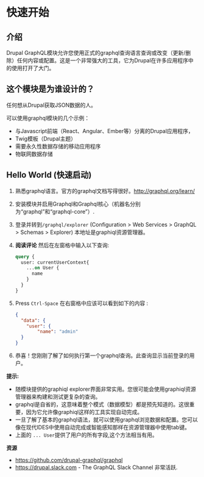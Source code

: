 # 快速开始

## 介绍

Drupal GraphQL模块允许您使用正式的graphql查询语言查询或改变（更新/删除）任何内容或配置。这是一个非常强大的工具，它为Drupal在许多应用程序中的使用打开了大门。 


## 这个模块是为谁设计的？ 

任何想从Drupal获取JSON数据的人。

可以使用graphql模块的几个示例：

* 与Javascript前端（React、Angular、Ember等）分离的Drupal应用程序，
* Twig模板（Drupal主题）
* 需要永久性数据存储的移动应用程序
* 物联网数据存储 
## Hello World (快速启动)

1. 熟悉graphql语言。官方的graphql文档写得很好。http://graphql.org/learn/ 
2. 安装模块并启用Graphql和Graphql核心（机器名分别为“graphql”和“graphql-core”）. 
3. 登录并转到`/graphql/explorer` 
(Configuration > Web Services > GraphQL > Schemas > Explorer)
本地址是graphiql资源管理器。

4. **阅读评论** 然后在左窗格中输入以下查询: 

     ```graphql
     query {
       user: currentUserContext{
         ...on User {
           name
         }
       }
     }
     ```

5. Press `Ctrl-Space` 在右窗格中应该可以看到如下的内容 : 
    
    ```json
    {
      "data": {
        "user": {
            "name": "admin"
      }
    }
    ```

6. 恭喜！您刚刚了解了如何执行第一个graphql查询。此查询显示当前登录的用户。


**提示:**
* 随模块提供的graphiql explorer界面非常实用。您很可能会使用graphiql资源管理器来构建和测试更复杂的查询。
* graphql是自省的，这意味着整个模式（数据模型）都是预先知道的。这很重要，因为它允许像graphiql这样的工具实现自动完成。
* 一旦了解了基本的graphql语法，就可以使用graphql浏览数据和配置。您可以像在现代IDES中使用自动完成或智能感知那样在资源管理器中使用tab键。
* 上面的 `... User`提供了用户的所有字段,这个方法相当有用。


**资源**
* https://github.com/drupal-graphql/graphql
* https://drupal.slack.com - The GraphQL Slack Channel 非常活跃.

